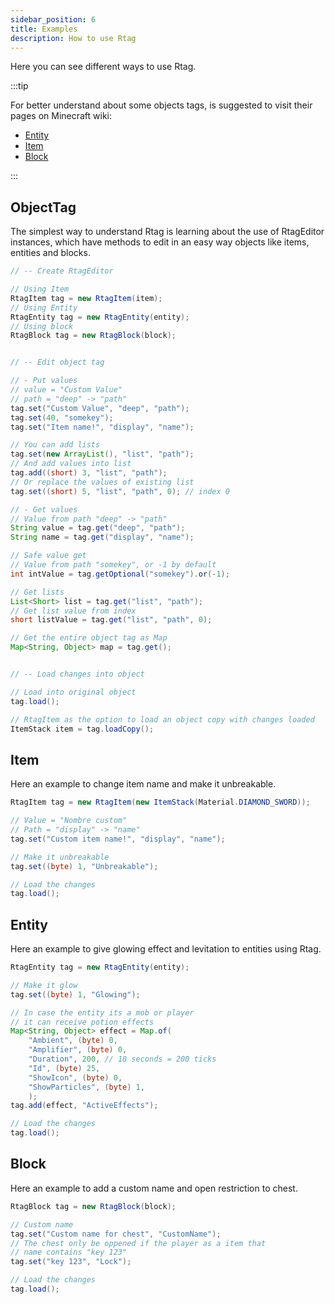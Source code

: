 ```yaml
---
sidebar_position: 6
title: Examples
description: How to use Rtag
---
```


Here you can see different ways to use Rtag.

:::tip

For better understand about some objects tags, is suggested to visit their pages on Minecraft wiki:
*  [Entity](https://minecraft.fandom.com/wiki/Entity_format)
*  [Item](https://minecraft.fandom.com/wiki/Player.dat_format#Item_structure)
*  [Block](https://minecraft.fandom.com/wiki/Chunk_format#Block_entity_format)

:::

## ObjectTag

The simplest way to understand Rtag is learning about the use of RtagEditor instances, which have methods to edit in an easy way objects like items, entities and blocks.

```java
// -- Create RtagEditor

// Using Item
RtagItem tag = new RtagItem(item);
// Using Entity
RtagEntity tag = new RtagEntity(entity);
// Using block
RtagBlock tag = new RtagBlock(block);


// -- Edit object tag

// - Put values
// value = "Custom Value"
// path = "deep" -> "path"
tag.set("Custom Value", "deep", "path");
tag.set(40, "somekey");
tag.set("Item name!", "display", "name");

// You can add lists
tag.set(new ArrayList(), "list", "path");
// And add values into list
tag.add((short) 3, "list", "path");
// Or replace the values of existing list
tag.set((short) 5, "list", "path", 0); // index 0

// - Get values
// Value from path "deep" -> "path"
String value = tag.get("deep", "path");
String name = tag.get("display", "name");

// Safe value get
// Value from path "somekey", or -1 by default
int intValue = tag.getOptional("somekey").or(-1);

// Get lists
List<Short> list = tag.get("list", "path");
// Get list value from index
short listValue = tag.get("list", "path", 0);

// Get the entire object tag as Map
Map<String, Object> map = tag.get();


// -- Load changes into object

// Load into original object
tag.load();

// RtagItem as the option to load an object copy with changes loaded
ItemStack item = tag.loadCopy();
```

## Item

Here an example to change item name and make it unbreakable.

```java
RtagItem tag = new RtagItem(new ItemStack(Material.DIAMOND_SWORD));

// Value = "Nombre custom"
// Path = "display" -> "name"
tag.set("Custom item name!", "display", "name");

// Make it unbreakable
tag.set((byte) 1, "Unbreakable");

// Load the changes
tag.load();
```

## Entity

Here an example to give glowing effect and levitation to entities using Rtag.

```java
RtagEntity tag = new RtagEntity(entity);

// Make it glow
tag.set((byte) 1, "Glowing");

// In case the entity its a mob or player
// it can receive potion effects
Map<String, Object> effect = Map.of(
	"Ambient", (byte) 0,
	"Amplifier", (byte) 0,
	"Duration", 200, // 10 seconds = 200 ticks
	"Id", (byte) 25,
	"ShowIcon", (byte) 0,
	"ShowParticles", (byte) 1,
	);
tag.add(effect, "ActiveEffects");

// Load the changes
tag.load();
```

## Block

Here an example to add a custom name and open restriction to chest.

```java
RtagBlock tag = new RtagBlock(block);

// Custom name
tag.set("Custom name for chest", "CustomName");
// The chest only be oppened if the player as a item that
// name contains "key 123"
tag.set("key 123", "Lock");

// Load the changes
tag.load();
```